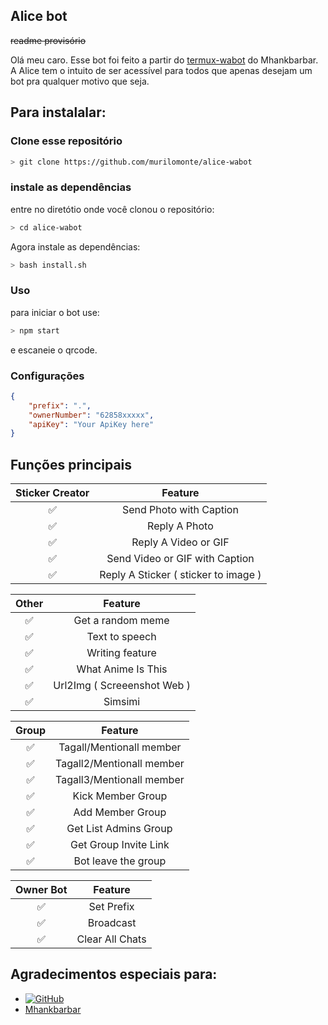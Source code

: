 
## Alice bot
~~readme provisório~~ 

Olá meu caro.
Esse bot foi feito a partir do <a href="https://github.com/MhankBarBar/termux-wabot">termux-wabot</a> do Mhankbarbar.
A Alice tem o intuito de ser acessível para todos que apenas desejam um bot pra qualquer motivo que seja.

## Para instalalar: 
### Clone esse repositório

```bash
> git clone https://github.com/murilomonte/alice-wabot
```

### instale as dependências
entre no diretótio onde você clonou o repositório:

```bash
> cd alice-wabot
```

Agora instale as dependências:
```bash
> bash install.sh
```

### Uso
para iniciar o bot use:

```bash
> npm start
```
e escaneie o qrcode.

### Configurações

```json
{
	"prefix": ".",
	"ownerNumber": "62858xxxxx",
	"apiKey": "Your ApiKey here"
}
```

## Funções principais

| Sticker Creator |                Feature           |
| :-----------: | :--------------------------------: |
|       ✅       | Send Photo with Caption          |
|       ✅       | Reply A Photo                    |
|       ✅       | Reply A Video or GIF             |
|       ✅       | Send Video or GIF with Caption   |
|       ✅       | Reply A Sticker ( sticker to image ) |

| Other  |                     Feature                     |
| :------------: | :---------------------------------------------: |
|       ✅        |   Get a random meme             |
|       ✅        |   Text to speech                |
|       ✅        |   Writing feature 				|
|       ✅        |   What Anime Is This 			|
|       ✅        |   Url2Img ( Screeenshot Web )   |
|       ✅        |   Simsimi		                |

| Group  |                     Feature               |
| :-----------: | :--------------------------------: |
|       ✅        |   Tagall/Mentionall member       |
|       ✅        |   Tagall2/Mentionall member       |
|       ✅        |   Tagall3/Mentionall member       |
|       ✅        |   Kick Member Group	             |
|       ✅        |   Add Member Group	             |
|       ✅        |   Get List Admins Group          |
|       ✅        |   Get Group Invite Link          |
|       ✅        |   Bot leave the group            |

| Owner Bot  |                     Feature           |
| :-----------: | :--------------------------------: |
|       ✅        |   Set Prefix                     |
|       ✅        |   Broadcast                      |
|       ✅        |   Clear All Chats                |

## Agradecimentos especiais para:
* <a href="https://github.com/adiwajshing/Baileys"><img alt="GitHub" src="https://img.shields.io/badge/adiwajshing/Baileys%20-%23121011.svg?&style=for-the-badge&logo=github&logoColor=white"/></a>
* <a href="https://github.com/MhankBarBar">Mhankbarbar</a>



